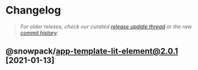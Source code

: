 # Changelog

> _For older releses, check our curated [release update thread](https://github.com/snowpackjs/snowpack/discussions/1183) or the raw [commit history](https://github.com/snowpackjs/snowpack/commits/main/create-snowpack-app/app-template-lit-element)._

## @snowpack/app-template-lit-element@2.0.1 [2021-01-13]
